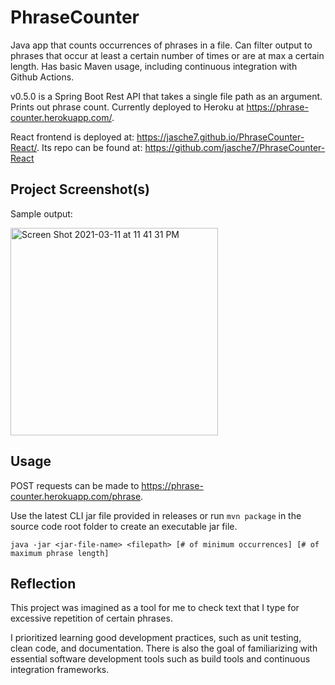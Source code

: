 # PhraseCounter
Java app that counts occurrences of phrases in a file.
Can filter output to phrases that occur at least a certain number of times or are at max a certain length.
Has basic Maven usage, including continuous integration with Github Actions.

v0.5.0 is a Spring Boot Rest API that takes a single file path as an argument. Prints out phrase count.
Currently deployed to Heroku at https://phrase-counter.herokuapp.com/. 

React frontend is deployed at: https://jasche7.github.io/PhraseCounter-React/.
Its repo can be found at: https://github.com/jasche7/PhraseCounter-React


## Project Screenshot(s)
Sample output:

<img width="332" alt="Screen Shot 2021-03-11 at 11 41 31 PM" src="https://user-images.githubusercontent.com/25709225/110908406-9da4f800-82c3-11eb-96de-a81088ff1cc3.png">


## Usage
POST requests can be made to https://phrase-counter.herokuapp.com/phrase.

Use the latest CLI jar file provided in releases or run `mvn package` in the source code root folder to create an executable jar file.

`java -jar <jar-file-name> <filepath> [# of minimum occurrences] [# of maximum phrase length]`


## Reflection
This project was imagined as a tool for me to check text that I type for excessive repetition of certain phrases.

I prioritized learning good development practices, such as unit testing, clean code, and documentation. There is also the 
goal of familiarizing with essential software development tools such as build tools and continuous integration frameworks.

